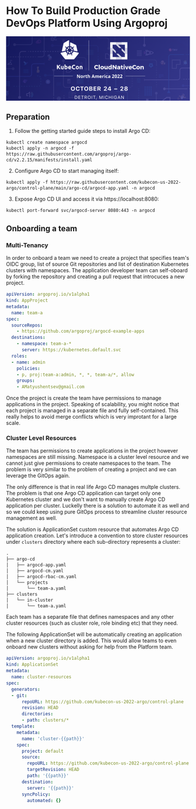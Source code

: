 # How To Build Production Grade DevOps Platform Using Argoproj

![kubecon](logo.png)

## Preparation

1. Follow the getting started guide steps to install Argo CD:

```
kubectl create namespace argocd
kubectl apply -n argocd -f https://raw.githubusercontent.com/argoproj/argo-cd/v2.2.15/manifests/install.yaml
```

2. Configure Argo CD to start managing itself:

```
kubectl apply -f https://raw.githubusercontent.com/kubecon-us-2022-argo/control-plane/main/argo-cd/argocd-app.yaml -n argocd
```

3. Expose Argo CD UI and access it via https://localhost:8080:


```
kubectl port-forward svc/argocd-server 8080:443 -n argocd
```

## Onboarding a team

### Multi-Tenancy

In order to onboard a team we need to create a project that specifies team's OIDC group, list of source Git repositories and list of destination Kubernetes clusters with namespaces.
The application developer team can self-oboard by forking the repository and creating a pull request that introcuces a new project.

```yaml
apiVersion: argoproj.io/v1alpha1
kind: AppProject
metadata:
  name: team-a
spec:
  sourceRepos:
    - https://github.com/argoproj/argocd-example-apps
  destinations:
    - namespace: team-a-*
      server: https://kubernetes.default.svc
  roles:
  - name: admin
    policies:
    - p, proj:team-a:admin, *, *, team-a/*, allow
    groups:
    - AMatyushentsev@gmail.com
```

Once the project is create the team have permissions to manage applications in the project. Speaking of scalability, you might notice that each
project is managed in a separate file and fully self-contained. This really helps to avoid merge conflicts which is very improtant for a large scale.

### Cluster Level Resources

The team has permissions to create applications in the project however namespaces are still missing. Namespace is a cluster level resource and we cannot
just give permissions to create namespaces to the team. The problem is very similar to the problem of creating a project and we can leverage the GitOps again.

The only difference is that in real life Argo CD manages multple clusters. The problem is that one Argo CD application can target only one Kubernetes cluster and
we don't want to manually create Argo CD application per cluster. Luckelly there is a solution to automate it as well and so we could keep using pure GitOps process
to streamline cluster resource management as well.

The solution is ApplicationSet custom resource that automates Argo CD application creation. Let's introduce a convention to store cluster resources under `clusters` directory
where each sub-directory represents a cluster:

```
.
├── argo-cd
│   ├── argocd-app.yaml
│   ├── argocd-cm.yaml
│   ├── argocd-rbac-cm.yaml
│   └── projects
│       └── team-a.yaml
├── clusters
│   └── in-cluster
│       └── team-a.yaml
```

Each team has a separate file that defines namespaces and any other cluster resources (such as cluster role, role binding etc) that they need.

The following ApplicationSet will be automatically creating an application when a new cluster directory is added. This would allow teams to even onboard
new clusters without asking for help from the Platform team.


```yaml
apiVersion: argoproj.io/v1alpha1
kind: ApplicationSet
metadata:
  name: cluster-resources
spec:
  generators:
  - git:
      repoURL: https://github.com/kubecon-us-2022-argo/control-plane
      revision: HEAD
      directories:
      - path: clusters/*
  template:
    metadata:
      name: 'cluster-{{path}}'
    spec:
      project: default
      source:
        repoURL: https://github.com/kubecon-us-2022-argo/control-plane
        targetRevision: HEAD
        path: '{{path}}'
      destination:
        server: '{{path}}'
      syncPolicy:
        automated: {}
```